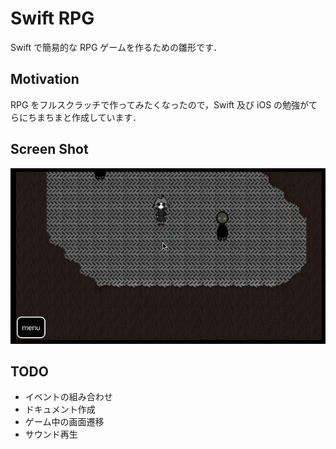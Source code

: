 # Swift RPG

Swift で簡易的な RPG ゲームを作るための雛形です．

## Motivation

RPG をフルスクラッチで作ってみたくなったので，Swift 及び iOS の勉強がてらにちまちまと作成しています．

## Screen Shot

![screen_shot](./readme_resources/movie.gif)

## TODO

- イベントの組み合わせ
- ドキュメント作成
- ゲーム中の画面遷移
- サウンド再生
